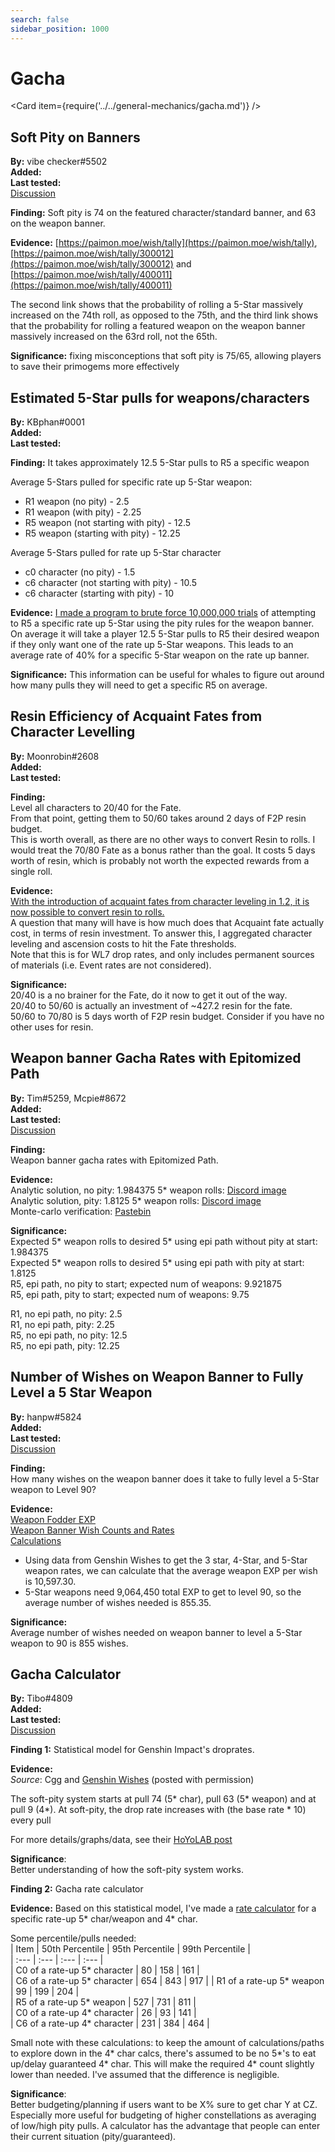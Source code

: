 ```yaml
---
search: false
sidebar_position: 1000
---
```


# Gacha

<Card item={require('../../general-mechanics/gacha.md')} />

## Soft Pity on Banners

**By:** vibe checker\#5502  
**Added:** <Version date="2021-06-03" />  
**Last tested:** <VersionHl date="2021-06-03" />  
[Discussion](https://tickets.deeznuts.moe/ticket-archive/attachments_843094700441206844_849939262229315644_transcript-char-and-weapon-banner-pities.html)

**Finding:** Soft pity is 74 on the featured character/standard banner, and 63 on the weapon banner.

**Evidence:** [https://paimon.moe/wish/tally](https://paimon.moe/wish/tally), [https://paimon.moe/wish/tally/300012](https://paimon.moe/wish/tally/300012) and [https://paimon.moe/wish/tally/400011](https://paimon.moe/wish/tally/400011)

The second link shows that the probability of rolling a 5-Star massively increased on the 74th roll, as opposed to the 75th, and the third link shows that the probability for rolling a featured weapon on the weapon banner massively increased on the 63rd roll, not the 65th.

**Significance:** fixing misconceptions that soft pity is 75/65, allowing players to save their primogems more effectively

## Estimated 5-Star pulls for weapons/characters

**By:** KBphan\#0001  
**Added:** <Version date="2021-04-19" />  
**Last tested:** <VersionHl date="2021-04-19" />

**Finding:** It takes approximately 12.5 5-Star pulls to R5 a specific weapon

Average 5-Stars pulled for specific rate up 5-Star weapon:

* R1 weapon \(no pity\) - 2.5
* R1 weapon \(with pity\) - 2.25
* R5 weapon \(not starting with pity\) - 12.5
* R5 weapon \(starting with pity\) - 12.25

Average 5-Stars pulled for rate up 5-Star character

* c0 character \(no pity\) - 1.5
* c6 character \(not starting with pity\) - 10.5
* c6 character \(starting with pity\) - 10

**Evidence:** [I made a program to brute force 10,000,000 trials](https://imgur.com/a/HastXBQ) of attempting to R5 a specific rate up 5-Star using the pity rules for the weapon banner. On average it will take a player 12.5 5-Star pulls to R5 their desired weapon if they only want one of the rate up 5-Star weapons. This leads to an average rate of 40% for a specific 5-Star weapon on the rate up banner.

**Significance:** This information can be useful for whales to figure out around how many pulls they will need to get a specific R5 on average.

## Resin Efficiency of Acquaint Fates from Character Levelling

**By:** Moonrobin\#2608  
**Added:** <Version date="2020-12-19" />  
**Last tested:** <VersionHl date="2020-12-19" />

**Finding:**  
Level all characters to 20/40 for the Fate.  
From that point, getting them to 50/60 takes around 2 days of F2P resin budget.  
This is worth overall, as there are no other ways to convert Resin to rolls. I would treat the 70/80 Fate as a bonus rather than the goal. It costs 5 days worth of resin, which is probably not worth the expected rewards from a single roll.

**Evidence:**  
[With the introduction of acquaint fates from character leveling in 1.2, it is now possible to convert resin to rolls.](https://imgur.com/a/hmxfzb8)  
A question that many will have is how much does that Acquaint fate actually cost, in terms of resin investment. To answer this, I aggregated character leveling and ascension costs to hit the Fate thresholds.  
Note that this is for WL7 drop rates, and only includes permanent sources of materials (i.e. Event rates are not considered).

**Significance:**  
20/40 is a no brainer for the Fate, do it now to get it out of the way.  
20/40 to 50/60 is actually an investment of ~427.2 resin for the fate.  
50/60 to 70/80 is 5 days worth of F2P resin budget. Consider if you have no other uses for resin.

## Weapon banner Gacha Rates with Epitomized Path

**By:** Tim\#5259, Mcpie\#8672  
**Added:** <Version date="2021-11-11" />  
**Last tested:** <VersionHl date="2021-11-11" />  
[Discussion](https://tickets.deeznuts.moe/ticket-archive/attachments_884585841270329415_908323794622492742_transcript-weapon-banner-gacha-rates-with-epitomized-path.html)

**Finding:**  
Weapon banner gacha rates with Epitomized Path.

**Evidence:**  
Analytic solution, no pity: 1.984375 5\* weapon rolls: [Discord image](https://tcl-backup.s3.filebase.com/evidence/general-mechanics/gacha.md/discord/attachments_884585841270329415_885243449782177832_unknown.png)  
Analytic solution, pity: 1.8125 5\* weapon rolls: [Discord image](https://tcl-backup.s3.filebase.com/evidence/general-mechanics/gacha.md/discord/attachments_884585841270329415_885243674206814268_unknown.png)  
Monte-carlo verification: [Pastebin](https://pastebin.com/d9Mg1i4n)

**Significance:**  
Expected 5\* weapon rolls to desired 5\* using epi path without pity at start: 1.984375  
Expected 5\* weapon rolls to desired 5\* using epi path with pity at start: 1.8125  
R5, epi path, no pity to start; expected num of weapons: 9.921875  
R5, epi path, pity to start; expected num of weapons: 9.75

R1, no epi path, no pity: 2.5  
R1, no epi path, pity: 2.25  
R5, no epi path, no pity: 12.5  
R5, no epi path, pity: 12.25

## Number of Wishes on Weapon Banner to Fully Level a 5 Star Weapon

**By:** hanpw\#5824  
**Added:** <Version date="2021-12-16" />  
**Last tested:** <VersionHl date="2021-12-16" />  
[Discussion](https://tickets.deeznuts.moe/ticket-archive/attachments_906138978208604210_919065570257813514_transcript-weapon-as-fodder-wish-count.html)

**Finding:**  
How many wishes on the weapon banner does it take to fully level a 5-Star weapon to Level 90?

**Evidence:**  
[Weapon Fodder EXP](https://genshin-impact.fandom.com/wiki/Weapon_EXP)  
[Weapon Banner Wish Counts and Rates](https://genshin-wishes.com/global-stats/weapon-event)  
[Calculations](https://docs.google.com/spreadsheets/d/1lqc6MtGGkczyUM-eri09ok0LtdxDe_oWELtNf5k35Gw/edit#gid=0)

* Using data from Genshin Wishes to get the 3 star, 4-Star, and 5-Star weapon rates, we can calculate that the average weapon EXP per wish is 10,597.30.
* 5-Star weapons need 9,064,450 total EXP to get to level 90, so the average number of wishes needed is 855.35.

**Significance:**  
Average number of wishes needed on weapon banner to level a 5-Star weapon to 90 is 855 wishes.

## Gacha Calculator

**By:** Tibo\#4809  
**Added:** <Version date="2022-02-19" />  
**Last tested:** <VersionHl date="2022-02-19" />  
[Discussion](https://tickets.deeznuts.moe/ticket-archive/attachments_935286904679710741_944727977445445632_transcript-gacha-rate-calculator.html)

**Finding 1:**
Statistical model for Genshin Impact's droprates.

**Evidence:**  
_Source_: Cgg and [Genshin Wishes](https://genshin-wishes.com/) (posted with permission)

The soft-pity system starts at pull 74 (5\* char), pull 63 (5\* weapon) and at pull 9 (4\*). At soft-pity, the drop rate increases with (the base rate \* 10) every pull

For more details/graphs/data, see their [HoYoLAB post](https://www.hoyolab.com/article/497840)

**Significance**:  
Better understanding of how the soft-pity system works.

**Finding 2:**
Gacha rate calculator

**Evidence:** Based on this statistical model, I've made a [rate calculator](https://hutaobot.moe/tools/gachacalc) for a specific rate-up 5* char/weapon and 4* char.

Some percentile/pulls needed:  
| Item | 50th Percentile | 95th Percentile | 99th Percentile |  
| :--- | :--- | :--- | :--- |  
| C0 of a rate-up 5\* character | 80 | 158 | 161 |  
| C6 of a rate-up 5\* character | 654 | 843 | 917 |
| R1 of a rate-up 5\* weapon | 99 | 199 | 204 |  
| R5 of a rate-up 5\* weapon | 527 | 731 | 811 |  
| C0 of a rate-up 4\* character | 26 | 93 | 141 |  
| C6 of a rate-up 4\* character | 231 | 384 | 464 |

Small note with these calculations: to keep the amount of calculations/paths to explore down in the 4\* char calcs, there's assumed to be no 5\*'s to eat up/delay guaranteed 4\* char. This will make the required 4\* count slightly lower than needed. I've assumed that the difference is negligible.

**Significance**:  
Better budgeting/planning if users want to be X% sure to get char Y at CZ. Especially more useful for budgeting of higher constellations as averaging of low/high pity pulls. A calculator has the advantage that people can enter their current situation (pity/guaranteed).
